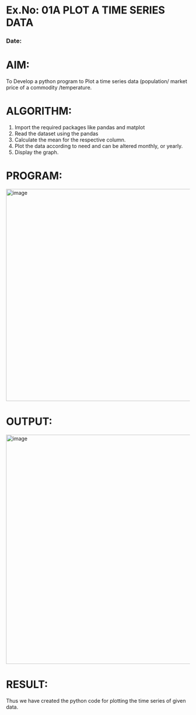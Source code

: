 # Ex.No: 01A PLOT A TIME SERIES DATA
###  Date: 

# AIM:
To Develop a python program to Plot a time series data (population/ market price of a commodity
/temperature.
# ALGORITHM:
1. Import the required packages like pandas and matplot
2. Read the dataset using the pandas
3. Calculate the mean for the respective column.
4. Plot the data according to need and can be altered monthly, or yearly.
5. Display the graph.
# PROGRAM:

<img width="580" alt="image" src="https://github.com/user-attachments/assets/d6c7e0eb-226b-4918-8fac-45b74ad2d82d" />










# OUTPUT:

<img width="627" alt="image" src="https://github.com/user-attachments/assets/2583ef89-eb99-497e-99cf-4daf50cec199" />






# RESULT:
Thus we have created the python code for plotting the time series of given data.
